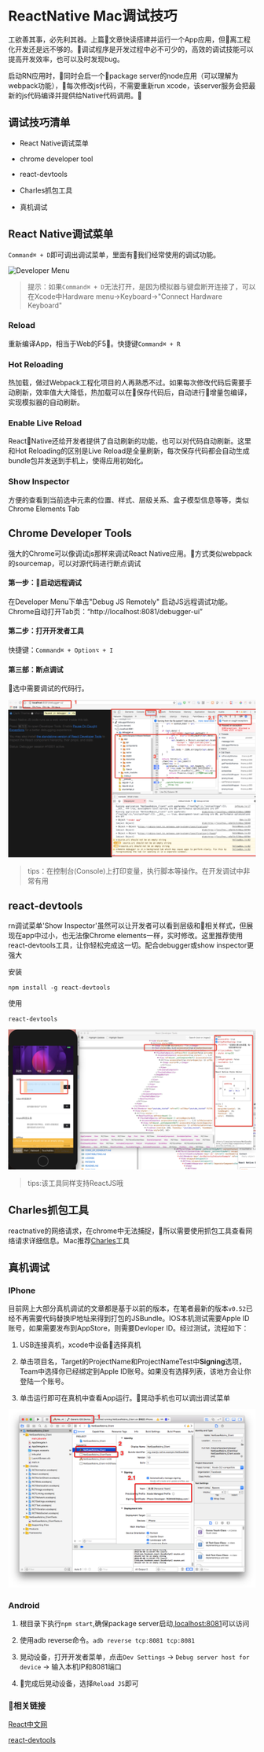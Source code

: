# ReactNative Mac调试技巧

工欲善其事，必先利其器。上篇文章快读搭建并运行一个App应用，但离工程化开发还是远不够的。调试程序是开发过程中必不可少的，高效的调试技能可以提高开发效率，也可以及时发现bug。

启动RN应用时，同时会启一个package server的node应用（可以理解为webpack功能），每次修改js代码，不需要重新run xcode，该server服务会把最新的js代码编译并提供给Native代码调用。

## 调试技巧清单

- React Native调试菜单

- chrome developer tool

- react-devtools

- Charles抓包工具

- 真机调试

## React Native调试菜单

`Command⌘ + D`即可调出调试菜单，里面有我们经常使用的调试功能。

![Developer Menu](https://raw.githubusercontent.com/crazycodeboy/RNStudyNotes/master/React%20Native调试技巧与心得/images/Developer%20Menu.jpg)

>提示：如果`Command⌘ + D`无法打开，是因为模拟器与键盘断开连接了，可以在Xcode中Hardware menu->Keyboard->"Connect Hardware Keyboard"

### Reload

重新编译App，相当于Web的F5。快捷键`Command⌘ + R`

### Hot Reloading

热加载，做过Webpack工程化项目的人再熟悉不过。如果每次修改代码后需要手动刷新，效率值大大降低，热加载可以在保存代码后，自动进行增量包编译，实现模拟器的自动刷新。

### Enable Live Reload

ReactNative还给开发者提供了自动刷新的功能，也可以对代码自动刷新。这里和Hot Reloading的区别是Live Reload是全量刷新，每次保存代码都会自动生成bundle包并发送到手机上，使得应用初始化。

### Show Inspector
方便的查看到当前选中元素的位置、样式、层级关系、盒子模型信息等等，类似Chrome Elements Tab

## Chrome Developer Tools

强大的Chrome可以像调试js那样来调试React Native应用。方式类似webpack的sourcemap，可以对源代码进行断点调试

#### 第一步：启动远程调试

在Developer Menu下单击"Debug JS Remotely" 启动JS远程调试功能。Chrome自动打开Tab页：“http://localhost:8081/debugger-ui”

#### 第二步：打开开发者工具
快捷键：`Command⌘ + Option⌥ + I`

#### 第三部：断点调试
选中需要调试的代码行。

![](./assets/debugger-chrome.jpeg)

>tips：在控制台(Console)上打印变量，执行脚本等操作。在开发调试中非常有用

## react-devtools

rn调试菜单'Show Inspector'虽然可以让开发者可以看到层级和相关样式，但展现在app中过小，也无法像Chrome elements一样，实时修改。这里推荐使用react-devtools工具，让你轻松完成这一切。配合debugger或show inspector更强大

安装

``` shell
npm install -g react-devtools
```

使用
``` shell
react-devtools
```

![](./assets/react-devtools.jpeg)

> tips:该工具同样支持ReactJS哦

## Charles抓包工具

reactnative的网络请求，在chrome中无法捕捉，所以需要使用抓包工具查看网络请求详细信息。Mac推荐[Charles](https://www.charlesproxy.com/)工具

## 真机调试

### IPhone

目前网上大部分真机调试的文章都是基于以前的版本，在笔者最新的版本`v0.52`已经不再需要代码替换IP地址来得到打包的JSBundle。IOS本机测试需要Apple ID账号，如果需要发布到AppStore，则需要Devloper ID。经过测试，流程如下：

1. USB连接真机，xcode中设备选择真机

2. 单击项目名，Target的ProjectName和ProjectNameTest中**Signing**选项，Team中选择你已经绑定到Apple ID账号。如果没有选择列表，该地方会让你登陆一个账号。

3. 单击运行即可在真机中查看App运行。晃动手机也可以调出调试菜单

![](./assets/run-iphone.png)

### Android

1. 根目录下执行`npm start`,确保package server启动,[localhost:8081](http://localhost:8081)可以访问

2. 使用adb reverse命令。`adb reverse tcp:8081 tcp:8081`

3. 晃动设备，打开开发者菜单，点击`Dev Settings` -> `Debug server host for device` -> 输入本机IP和8081端口

4. 完成后晃动设备，选择`Reload JS`即可

### 相关链接

 [React中文网](https://reactnative.cn/docs/0.51/debugging.html)

 [react-devtools](https://github.com/facebook/react-devtools)
